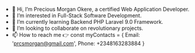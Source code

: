 - 👋 Hi, I’m Precious Morgan Okere, a certified Web Application Developer.
- 👀 I’m interested in Full-Stack Software Development.
- 🌱 I’m currently learning Backend PHP Laravel 9.0 Framework.
- 💞️ I’m looking to collaborate on revolutionary projects.
- 📫 How to reach me 👉 const myContacts = { Email: 'prcsmorgan@gmail.com', Phone: +2348163283884 }

<!---
realmorgan/realmorgan is a ✨ special ✨ repository because its `README.md` (this file) appears on your GitHub profile.
You can click the Preview link to take a look at your changes.
--->
